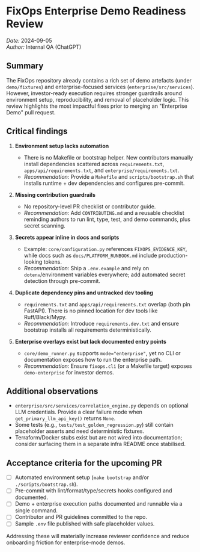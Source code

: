 # FixOps Enterprise Demo Readiness Review

_Date:_ 2024-09-05  
_Author:_ Internal QA (ChatGPT)

## Summary

The FixOps repository already contains a rich set of demo artefacts (under `demo/fixtures`) and enterprise-focused services (`enterprise/src/services`). However, investor-ready execution requires stronger guardrails around environment setup, reproducibility, and removal of placeholder logic. This review highlights the most impactful fixes prior to merging an "Enterprise Demo" pull request.

## Critical findings

1. **Environment setup lacks automation**  
   - There is no Makefile or bootstrap helper. New contributors manually install dependencies scattered across `requirements.txt`, `apps/api/requirements.txt`, and `enterprise/requirements.txt`.  
   - _Recommendation:_ Provide a `Makefile` and `scripts/bootstrap.sh` that installs runtime + dev dependencies and configures pre-commit.

2. **Missing contribution guardrails**  
   - No repository-level PR checklist or contributor guide.  
   - _Recommendation:_ Add `CONTRIBUTING.md` and a reusable checklist reminding authors to run lint, type, test, and demo commands, plus secret scanning.

3. **Secrets appear inline in docs and scripts**  
   - Example: `core/configuration.py` references `FIXOPS_EVIDENCE_KEY`, while docs such as `docs/PLATFORM_RUNBOOK.md` include production-looking tokens.  
   - _Recommendation:_ Ship a `.env.example` and rely on `dotenv`/environment variables everywhere; add automated secret detection through pre-commit.

4. **Duplicate dependency pins and untracked dev tooling**  
   - `requirements.txt` and `apps/api/requirements.txt` overlap (both pin FastAPI). There is no pinned location for dev tools like Ruff/Black/Mypy.  
   - _Recommendation:_ Introduce `requirements.dev.txt` and ensure bootstrap installs all requirements deterministically.

5. **Enterprise overlays exist but lack documented entry points**  
   - `core/demo_runner.py` supports `mode="enterprise"`, yet no CLI or documentation exposes how to run the enterprise path.  
   - _Recommendation:_ Ensure `fixops.cli` (or a Makefile target) exposes `demo-enterprise` for investor demos.

## Additional observations

- `enterprise/src/services/correlation_engine.py` depends on optional LLM credentials. Provide a clear failure mode when `get_primary_llm_api_key()` returns `None`.  
- Some tests (e.g., `tests/test_golden_regression.py`) still contain placeholder asserts and need deterministic fixtures.  
- Terraform/Docker stubs exist but are not wired into documentation; consider surfacing them in a separate infra README once stabilised.

## Acceptance criteria for the upcoming PR

- [ ] Automated environment setup (`make bootstrap` and/or `./scripts/bootstrap.sh`).
- [ ] Pre-commit with lint/format/type/secrets hooks configured and documented.
- [ ] Demo + enterprise execution paths documented and runnable via a single command.
- [ ] Contributor and PR guidelines committed to the repo.
- [ ] Sample `.env` file published with safe placeholder values.

Addressing these will materially increase reviewer confidence and reduce onboarding friction for enterprise-mode demos.
